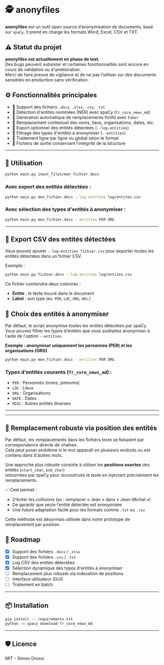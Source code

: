 # 🕵️ anonyfiles

**anonyfiles** est un outil open source d’anonymisation de documents, basé sur `spaCy`. Il prend en charge les formats Word, Excel, CSV et TXT.

## ⚠️ Statut du projet

**anonyfiles est actuellement en phase de test.**  
Des bugs peuvent subsister et certaines fonctionnalités sont encore en cours de validation ou d'amélioration.  
Merci de faire preuve de vigilance et de ne pas l’utiliser sur des documents sensibles en production sans vérification.


## ⚙️ Fonctionnalités principales

- 📄 Support des fichiers `.docx`, `.xlsx`, `.csv`, `.txt`
- 🤖 Détection d'entités nommées (NER) avec spaCy (`fr_core_news_md`)
- 🧠 Génération automatique de remplacements fictifs avec `Faker`
- 🔐 Remplacement contextuel des noms, lieux, organisations, dates, etc.
- 📝 Export optionnel des entités détectées (`--log-entities`)
- 🎯 Filtrage des types d'entités à anonymiser (`--entities`)
- 📂 Traitement ligne par ligne ou global selon le format
- 💾 Fichiers de sortie conservant l'intégrité de la structure

---

## 🚀 Utilisation

```bash
python main.py input_files/mon_fichier.docx
```

### Avec export des entités détectées :
```bash
python main.py mon_fichier.docx --log-entities log/entites.csv
```

### Avec sélection des types d'entités à anonymiser :
```bash
python main.py mon_fichier.docx --entities PER ORG
```

---


## 📝 Export CSV des entités détectées

Vous pouvez ajouter `--log-entities fichier.csv` pour exporter toutes les entités détectées dans un fichier CSV.

Exemple :
```bash
python main.py fichier.docx --log-entities log/entites.csv
```

Ce fichier contiendra deux colonnes :
- **Entite** : le texte trouvé dans le document
- **Label** : son type (ex. `PER`, `LOC`, `ORG`, etc.)


## 🔧 Choix des entités à anonymiser

Par défaut, le script anonymise toutes les entités détectées par spaCy.  
Vous pouvez filtrer les types d'entités que vous souhaitez anonymiser à l'aide de l'option `--entities`.

**Exemple : anonymiser uniquement les personnes (PER) et les organisations (ORG)**

```bash
python main.py mon_fichier.docx --entities PER ORG
```

### Types d'entités courants (`fr_core_news_md`) :
- `PER` : Personnes (noms, prénoms)
- `LOC` : Lieux
- `ORG` : Organisations
- `DATE` : Dates
- `MISC` : Autres entités diverses

---


---

## 🧠 Remplacement robuste via position des entités

Par défaut, les remplacements dans les fichiers texte se faisaient par correspondance directe de chaînes.  
Cela peut poser problème si le mot apparaît en plusieurs endroits ou est contenu dans d'autres mots.

Une approche plus robuste consiste à utiliser les **positions exactes** des entités (`start_char`, `end_char`)  
retournées par spaCy pour reconstruire le texte en injectant précisément les remplacements.

✅ Cela permet :
- D’éviter les collisions (ex : remplacer « Jean » dans « Jean-Michel »)
- De garantir que seule l’entité détectée est anonymisée
- Une future adaptation facile pour les formats comme `.txt` ou `.csv`

Cette méthode est désormais utilisée dans notre prototype de remplacement par position.


## 🚧 Roadmap

- [x] Support des fichiers `.docx` / `.xlsx`
- [x] Support des fichiers `.csv` / `.txt`
- [x] Log CSV des entités détectées
- [x] Sélection dynamique des types d'entités à anonymiser
- [ ] Remplacement plus robuste via indexation de positions
- [ ] Interface utilisateur (GUI)
- [ ] Traitement en batch

---

## 📦 Installation

```bash
pip install -r requirements.txt
python -m spacy download fr_core_news_md
```

---

## 🛡️ Licence

MIT - Simon Grossi
